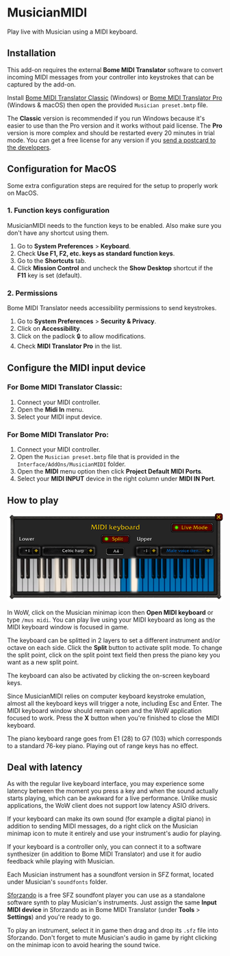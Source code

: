 # MusicianMIDI
Play live with Musician using a MIDI keyboard.

## Installation
This add-on requires the external **Bome MIDI Translator** software to convert incoming MIDI messages from your controller into keystrokes that can be captured by the add-on.

Install [Bome MIDI Translator Classic](https://www.bome.com/products/mtclassic) (Windows) or [Bome MIDI Translator Pro](https://www.bome.com/products/miditranslator) (Windows & macOS) then open the provided `Musician preset.bmtp` file.

The __Classic__ version is recommended if you run Windows because it's easier to use than the Pro version and it works without paid license. The __Pro__ version is more complex and should be restarted every 20 minutes in trial mode. You can get a free license for any version if you [send a postcard to the developers](https://www.bome.com/postcardware).

## Configuration for MacOS
Some extra configuration steps are required for the setup to properly work on MacOS.

### 1. Function keys configuration
MusicianMIDI needs to the function keys to be enabled. Also make sure you don't have any shortcut using them.

1. Go to **System Preferences** > **Keyboard**.
2. Check **Use F1, F2, etc. keys as standard function keys**.
3. Go to the **Shortcuts** tab.
4. Click **Mission Control** and uncheck the **Show Desktop** shortcut if the **F11** key is set (default).

### 2. Permissions
Bome MIDI Translator needs accessibility permissions to send keystrokes.

1. Go to **System Preferences** > **Security & Privacy**.
2. Click on **Accessibility**.
3. Click on the padlock 🔒 to allow modifications.
4. Check **MIDI Translator Pro** in the list.

## Configure the MIDI input device


### For Bome MIDI Translator __Classic__:
1. Connect your MIDI controller.
2. Open the **Midi In** menu.
3. Select your MIDI input device.

### For Bome MIDI Translator __Pro__:
1. Connect your MIDI controller.
2. Open the `Musician preset.bmtp` file that is provided in the `Interface/AddOns/MusicianMIDI` folder.
3. Open the **MIDI** menu option then click **Project Default MIDI Ports**.
4. Select your **MIDI INPUT** device in the right column under **MIDI IN Port**.

## How to play
![MIDI keyboard UI](https://raw.githubusercontent.com/LenweSaralonde/MusicianMIDI/master/img/musician-midi-keyboard-ui.png)

In WoW, click on the Musician minimap icon then **Open MIDI keyboard** or type `/mus midi`. You can play live using your MIDI keyboard as long as the MIDI keyboard window is focused in game.

The keyboard can be splitted in 2 layers to set a different instrument and/or octave on each side. Click the **Split** button to activate split mode. To change the split point, click on the split point text field then press the piano key you want as a new split point.

The keyboard can also be activated by clicking the on-screen keyboard keys.

Since MusicianMIDI relies on computer keyboard keystroke emulation, almost all the keyboard keys will trigger a note, including Esc and Enter. The MIDI keyboard window should remain open and the WoW application focused to work. Press the **X** button when you're finished to close the MIDI keyboard.

The piano keyboard range goes from E1 (28) to G7 (103) which corresponds to a standard 76-key piano. Playing out of range keys has no effect.

## Deal with latency
As with the regular live keyboard interface, you may experience some latency between the moment you press a key and when the sound actually starts playing, which can be awkward for a live performance. Unlike music applications, the WoW client does not support low latency ASIO drivers.

If your keyboard can make its own sound (for example a digital piano) in addition to sending MIDI messages, do a right click on the Musician minimap icon to mute it entirely and use your instrument's audio for playing.

If your keyboard is a controller only, you can connect it to a software synthesizer (in addition to Bome MIDI Translator) and use it for audio feedback while playing with Musician.

Each Musician instrument has a soundfont version in SFZ format, located under Musician's `soundfonts` folder.

[Sforzando](https://www.plogue.com/products/sforzando.html) is a free SFZ soundfont player you can use as a standalone software synth to play Musician's instruments. Just assign the same **Input MIDI device** in Sforzando as in Bome MIDI Translator (under **Tools** > **Settings**) and you're ready to go.

To play an instrument, select it in game then drag and drop its `.sfz` file into Sforzando. Don't forget to mute Musician's audio in game by right clicking on the minimap icon to avoid hearing the sound twice.
